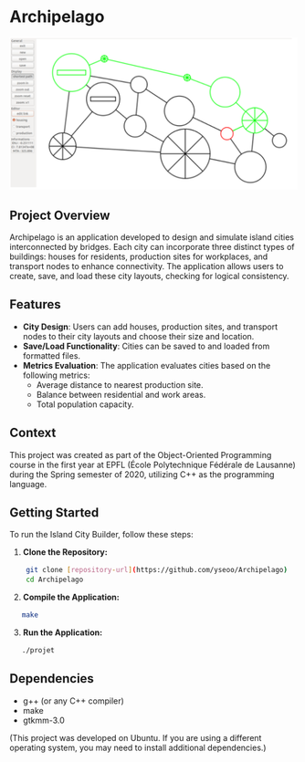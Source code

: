 # Archipelago

![Island City Builder](archipellago.png)

## Project Overview

Archipelago is an application developed to design and simulate island cities interconnected by bridges. Each city can incorporate three distinct types of buildings: houses for residents, production sites for workplaces, and transport nodes to enhance connectivity. The application allows users to create, save, and load these city layouts, checking for logical consistency.

## Features

- **City Design**: Users can add houses, production sites, and transport nodes to their city layouts and choose their size and location.
- **Save/Load Functionality**: Cities can be saved to and loaded from formatted files.
- **Metrics Evaluation**: The application evaluates cities based on the following metrics:
  - Average distance to nearest production site.
  - Balance between residential and work areas.
  - Total population capacity.

## Context

This project was created as part of the Object-Oriented Programming course in the first year at EPFL (École Polytechnique Fédérale de Lausanne) during the Spring semester of 2020, utilizing C++ as the programming language.

## Getting Started

To run the Island City Builder, follow these steps:

1. **Clone the Repository:**
```bash
    git clone [repository-url](https://github.com/yseoo/Archipelago)
    cd Archipelago
```
2. **Compile the Application:**
```bash
   make
```
3. **Run the Application:**
```bash
   ./projet
```

## Dependencies

- g++ (or any C++ compiler)
- make
- gtkmm-3.0

(This project was developed on Ubuntu. If you are using a different operating system, you may need to install additional dependencies.)
